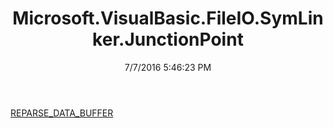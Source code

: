 ﻿---
title: Microsoft.VisualBasic.FileIO.SymLinker.JunctionPoint
date: 7/7/2016 5:46:23 PM
---

[REPARSE_DATA_BUFFER](T-Microsoft.VisualBasic.FileIO.SymLinker.JunctionPoint.REPARSE_DATA_BUFFER.html)

